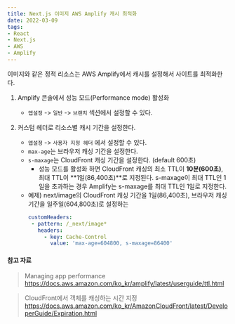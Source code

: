 ```yaml
---
title: Next.js 이미지 AWS Amplify 캐시 최적화 
date: 2022-03-09
tags:
- React
- Next.js
- AWS
- Amplify
---
```


이미지와 같은 정적 리소스는 AWS Amplify에서 캐시를 설정해서 사이트를 최적화한다. 

1. Amplify 콘솔에서 성능 모드(Performance mode) 활성화
   - `앱설정` -> `일반` -> `브랜치` 섹션에서 설정할 수 있다. 

2. 커스텀 헤더로 리소스별 캐시 기간을 설정한다.
   - `앱설정` -> `사용자 지정 헤더` 에서 설정할 수 있다.
   - `max-age`는 브라우저 캐싱 기간을 설정한다.
   - `s-maxage`는 CloudFront 캐싱 기간을 설정한다. (default 600초)
     - 성능 모드를 활성화 하면 CloudFront 캐싱의 최소 TTL이 **10분(600초)**, 최대 TTL이 **1일(86,400초)**로 지정된다.
       s-maxage이 최대 TTL인 1일을 초과하는 경우 Amplify는 s-maxage를 최대 TTL인 1일로 지정한다.
   - 예제) next/image의 CloudFront 캐싱 기간을 1일(86,400초), 브라우저 캐싱 기간을 일주일(604,800초)로 설정하는  
     ```yaml
     customHeaders:
      - pattern: /_next/image*
        headers:
          - key: Cache-Control
            value: 'max-age=604800, s-maxage=86400' 
     ```

#### 참고 자료
> Managing app performance<br />
> https://docs.aws.amazon.com/ko_kr/amplify/latest/userguide/ttl.html


> CloudFront에서 객체를 캐싱하는 시간 지정<br />
> https://docs.aws.amazon.com/ko_kr/AmazonCloudFront/latest/DeveloperGuide/Expiration.html


